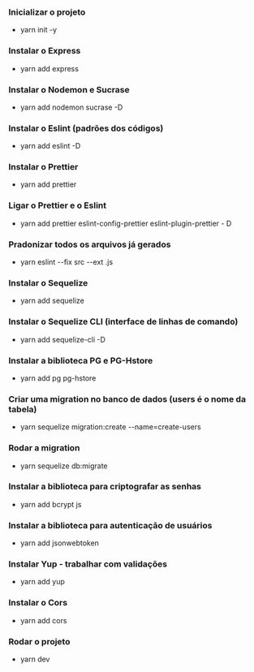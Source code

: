 ### Inicializar o projeto
- yarn init -y

### Instalar o Express
- yarn add express

### Instalar o Nodemon e Sucrase 
- yarn add nodemon sucrase -D

### Instalar o Eslint (padrões dos códigos)
- yarn add eslint -D

### Instalar o Prettier
- yarn add prettier

### Ligar o Prettier e o Eslint
- yarn add prettier eslint-config-prettier eslint-plugin-prettier - D

### Pradonizar todos os arquivos já gerados
- yarn eslint --fix src --ext .js

### Instalar o Sequelize
- yarn add sequelize

### Instalar o Sequelize CLI (interface de linhas de comando)
- yarn add sequelize-cli -D

### Instalar a biblioteca PG e PG-Hstore
- yarn add pg pg-hstore

### Criar uma migration no banco de dados (users é o nome da tabela)
- yarn sequelize migration:create --name=create-users

### Rodar a migration
- yarn sequelize db:migrate

### Instalar a biblioteca para criptografar as senhas
- yarn add bcrypt js

### Instalar a biblioteca para autenticação de usuários
- yarn add jsonwebtoken

### Instalar Yup - trabalhar com validações
- yarn add yup

### Instalar o Cors
- yarn add cors

### Rodar o projeto 
- yarn dev